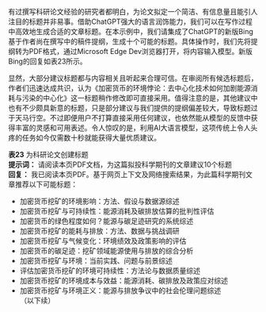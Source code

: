 有过撰写科研论文经验的研究者都明白，为论文拟定一个简洁、有信息量且能引人注目的标题并非易事。借助ChatGPT强大的语言润饰能力，我们可以在写作过程中高效地生成合适的文章标题。在本示例中，我们请集成了ChatGPT的新版Bing基于作者尚在撰写中的稿件提纲，生成十个可能的标题。具体操作时，我们先将提纲转为PDF格式，通过Microsoft Edge Dev浏览器打开，将内容输入模型。新版Bing的回复如表23所示。

显然，大部分建议标题都与内容相关且听起来合理可信。在审阅所有候选标题后，作者们迅速达成共识，认为《加密货币的环境悖论：去中心化技术如何加剧能源消耗与污染的中心化》这一标题稍作修改即可直接采用。值得注意的是，其他建议中也有不少颇具新意的标题，只是部分建议与我们提供的提纲偏差较大，导致标题过于天马行空。不过即便用户不打算直接采用任何建议，也依然能从模型的反馈中获得丰富的灵感和可用表述。令人惊叹的是，利用AI大语言模型，这项传统上令人头疼的任务如今仅需数十秒就能获得大量优质建议。

**表23** 为科研论文创建标题  
**提示词：** 请阅读本页PDF文档，为这篇拟投科学期刊的文章建议10个标题  
**回复：** 我已阅读本页PDF。基于网页上下文及网络搜索结果，为此篇科学期刊文章推荐以下可能标题：  
- 加密货币挖矿的环境影响：方法、假设与数据源综述  
- 加密货币挖矿与可持续性：能源消耗及碳排放估算的批判性评估  
- 加密货币的绿色程度如何？能源与碳足迹研究的系统综述  
- 加密货币挖矿的能耗与排放：方法、数据与挑战调研  
- 加密货币挖矿与气候变化：环境绩效及政策影响的评估  
- 加密货币的碳足迹：挖矿领域能源使用与排放的综合分析  
- 加密货币挖矿与环境：当前实践、问题与前景综述  
- 评估加密货币挖矿的环境可持续性：方法论与数据质量综述  
- 加密货币挖矿的环境成本与效益：能源消耗、碳排放及政策应对综述  
- 加密货币挖矿与环境正义：能源与排放争议中的社会伦理问题综述  
（以下续）